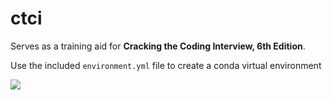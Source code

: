 # ctci

Serves as a training aid for **Cracking the Coding Interview, 6th Edition**.

Use the included ```environment.yml``` file to create a conda virtual environment

[![](http://img.youtube.com/vi/U8GumpZ9LMk/0.jpg)](http://www.youtube.com/watch?v=U8GumpZ9LMk "Random Interview Question Picker")
